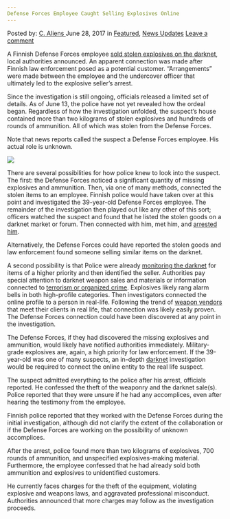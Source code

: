 ```yaml
---
Defense Forces Employee Caught Selling Explosives Online
---
```

<article class="post-listing post-20948 post type-post status-publish format-standard has-post-thumbnail hentry category-deepdot-news category-news-updates">
    <div class="post-inner">
        <span>Posted by: <a href="https://www.deepdotweb.com/author/caliens/" title="">C. Aliens </a></span>
    <span>June 28, 2017</span>
    <span>in <a href="https://www.deepdotweb.com/category/deepdot-news/" rel="category tag">Featured</a>, <a href="https://www.deepdotweb.com/category/news-updates/" rel="category tag">News Updates</a></span>
    <span><a href="https://www.deepdotweb.com/2017/06/28/defense-forces-employee-caught/#respond">Leave a comment</a></span>
    </p>
    <div class="clear"></div>
    <div class="entry">
    <p>A Finnish Defense Forces employee <a href="https://yle.fi/uutiset/osasto/news/police_finnish_defence_forces_employee_sold_stolen_explosives_on_dark_web/9664815">sold stolen explosives on the darknet</a>, local authorities announced. An apparent connection was made after Finnish law enforcement posed as a potential customer. “Arrangements” were made between the employee and the undercover officer that ultimately led to the explosive seller&#8217;s arrest.</p>
    <p>Since the investigation is still ongoing, officials released a limited set of details. As of June 13, the police have not yet revealed how the ordeal began. Regardless of how the investigation unfolded, the suspect&#8217;s house contained more than two kilograms of stolen explosives and hundreds of rounds of ammunition. All of which was stolen from the Defense Forces.</p>
    <p>Note that news reports called the suspect a Defense Forces employee. His actual role is unknown.</p>
    <p><img class="wp-image-20961 aligncenter" src="https://www.deepdotweb.com/wp-content/uploads/2017/06/word-image-184.jpeg" srcset="https://www.deepdotweb.com/wp-content/uploads/2017/06/word-image-184.jpeg 800w, https://www.deepdotweb.com/wp-content/uploads/2017/06/word-image-184-300x225.jpeg 300w" sizes="(max-width: 800px) 100vw, 800px" /></p>
    <p>There are several possibilities for how police knew to look into the suspect. The first: the Defense Forces noticed a significant quantity of missing explosives and ammunition. Then, via one of many methods, connected the stolen items to an employee. Finnish police would have taken over at this point and investigated the 39-year-old Defense Forces employee. The remainder of the investigation then played out like any other of this sort; officers watched the suspect and found that he listed the stolen goods on a darknet market or forum. Then connected with him, met him, and <a href="https://www.deepdotweb.com/tag/arrested/">arrested him</a>.</p>
    <p>Alternatively, the Defense Forces could have reported the stolen goods and law enforcement found someone selling similar items on the darknet.</p>
    <p>A second possibility is that Police were already <a href="https://www.deepdotweb.com/2013/10/28/updated-llist-of-hidden-marketplaces-tor-i2p/">monitoring the darknet</a> for items of a higher priority and then identified the seller. Authorities pay special attention to darknet weapon sales and materials or information connected to <a href="https://www.deepdotweb.com/2017/04/19/europol-links-darknet-markets-terrorism/">terrorism or organized crime</a>. Explosives likely rang alarm bells in both high-profile categories. Then investigators connected the online profile to a person in real-life. Following the trend of <a href="https://www.deepdotweb.com/tag/firearm/">weapon vendors</a> that meet their clients in real life, that connection was likely easily proven. The Defense Forces connection could have been discovered at any point in the investigation.</p>
    <p>The Defense Forces, if they had discovered the missing explosives and ammunition, would likely have notified authorities immediately. Military-grade explosives are, again, a high priority for law enforcement. If the 39-year-old was one of many suspects, an in-depth <a href="https://www.deepdotweb.com/tag/darknet/">darknet</a> investigation would be required to connect the online entity to the real life suspect.</p>
    <p>The suspect admitted everything to the police after his arrest, officials reported. He confessed the theft of the weaponry and the darknet sale(s). Police reported that they were unsure if he had any accomplices, even after hearing the testimony from the employee.</p>
    <p>Finnish police reported that they worked with the Defense Forces during the initial investigation, although did not clarify the extent of the collaboration or if the Defense Forces are working on the possibility of unknown accomplices.</p>
    <p>After the arrest, police found more than two kilograms of explosives, 700 rounds of ammunition, and unspecified explosives-making material. Furthermore, the employee confessed that he had already sold both ammunition and explosives to unidentified customers.</p>
    <p>He currently faces charges for the theft of the equipment, violating explosive and weapons laws, and aggravated professional misconduct. Authorities announced that more charges may follow as the investigation proceeds.</p>
    <p>&nbsp;</p>
    </div>
    <span style="display:none" class="updated">2017-06-28</span>
    <div style="display:none" class="vcard author" itemprop="author" itemscope itemtype="http://schema.org/Person"><strong class="fn" itemprop="name"><a href="https://www.deepdotweb.com/author/caliens/" title="Posts by C. Aliens" rel="author">C. Aliens</a></strong></div>
    </div>
</article>

